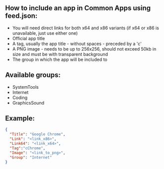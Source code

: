 ## How to include an app in Common Apps using feed.json: ##

* You will need direct links for both x64 and x86 variants (if x64 or x86 is unavailable, just use either one)
* Official app title
* A tag, usually the app title - without spaces - preceded by a 'c'
* A PNG image - needs to be up to 256x256, should not exceed 50kb in size and must be with transparent background
* The group in which the app will be included to

## Available groups: ##

* SystemTools
* Internet
* Coding
* GraphicsSound

## Example: ##

```json
{
  "Title": "Google Chrome",
  "Link": "<link_x86>",
  "Link64": "<link_x64>",
  "Tag":"cChrome",
  "Image": "<link_to_png>",
  "Group": "Internet"
}
```

